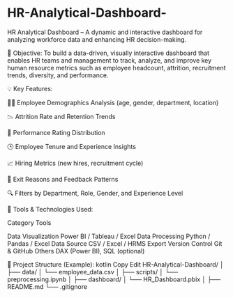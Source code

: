 # HR-Analytical-Dashboard-

HR Analytical Dashboard – A dynamic and interactive dashboard for analyzing workforce data and enhancing HR decision-making.

🎯 Objective:
To build a data-driven, visually interactive dashboard that enables HR teams and management to track, analyze, and improve key human resource metrics such as employee headcount, attrition, recruitment trends, diversity, and performance.

💡 Key Features:

👨‍💼 Employee Demographics Analysis (age, gender, department, location)

📉 Attrition Rate and Retention Trends

🧠 Performance Rating Distribution

🕒 Employee Tenure and Experience Insights

📈 Hiring Metrics (new hires, recruitment cycle)

💬 Exit Reasons and Feedback Patterns

🔍 Filters by Department, Role, Gender, and Experience Level

🧰 Tools & Technologies Used:

Category	Tools

Data Visualization	Power BI / Tableau / Excel
Data Processing	Python / Pandas / Excel
Data Source	CSV / Excel / HRMS Export
Version Control	Git & GitHub
Others	DAX (Power BI), SQL (optional)

📂 Project Structure (Example):
kotlin
Copy
Edit
HR-Analytical-Dashboard/
│
├── data/
│   └── employee_data.csv
│
├── scripts/
│   └── preprocessing.ipynb
│
├── dashboard/
│   └── HR_Dashboard.pbix
│
├── README.md
└── .gitignore
